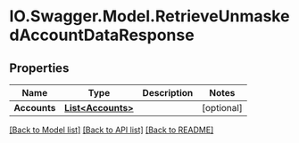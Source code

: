 # IO.Swagger.Model.RetrieveUnmaskedAccountDataResponse
## Properties

Name | Type | Description | Notes
------------ | ------------- | ------------- | -------------
**Accounts** | [**List&lt;Accounts&gt;**](Accounts.md) |  | [optional] 

[[Back to Model list]](../README.md#documentation-for-models) [[Back to API list]](../README.md#documentation-for-api-endpoints) [[Back to README]](../README.md)

